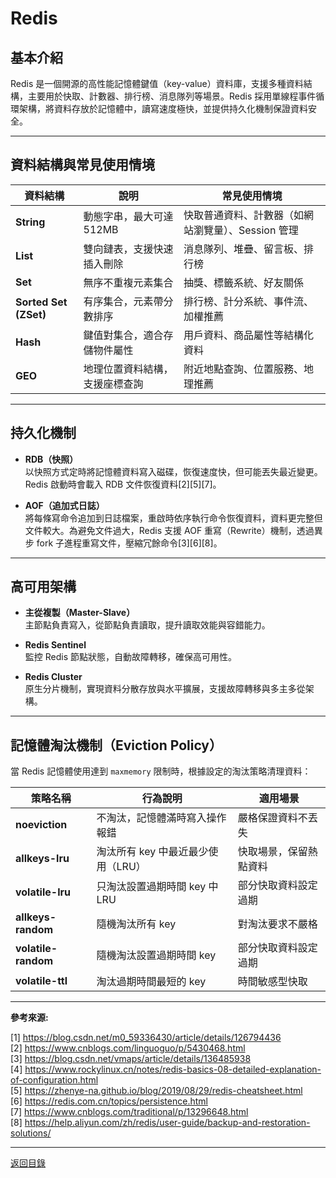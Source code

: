 # Redis

## 基本介紹

Redis 是一個開源的高性能記憶體鍵值（key-value）資料庫，支援多種資料結構，主要用於快取、計數器、排行榜、消息隊列等場景。Redis 採用單線程事件循環架構，將資料存放於記憶體中，讀寫速度極快，並提供持久化機制保證資料安全。

---

## 資料結構與常見使用情境

| 資料結構              | 說明                           | 常見使用情境                                       |
| --------------------- | ------------------------------ | -------------------------------------------------- |
| **String**            | 動態字串，最大可達 512MB       | 快取普通資料、計數器（如網站瀏覽量）、Session 管理 |
| **List**              | 雙向鏈表，支援快速插入刪除     | 消息隊列、堆疊、留言板、排行榜                     |
| **Set**               | 無序不重複元素集合             | 抽獎、標籤系統、好友關係                           |
| **Sorted Set (ZSet)** | 有序集合，元素帶分數排序       | 排行榜、計分系統、事件流、加權推薦                 |
| **Hash**              | 鍵值對集合，適合存儲物件屬性   | 用戶資料、商品屬性等結構化資料                     |
| **GEO**               | 地理位置資料結構，支援座標查詢 | 附近地點查詢、位置服務、地理推薦                   |

---

## 持久化機制

- **RDB（快照）**  
  以快照方式定時將記憶體資料寫入磁碟，恢復速度快，但可能丟失最近變更。Redis 啟動時會載入 RDB 文件恢復資料[2][5][7]。

- **AOF（追加式日誌）**  
  將每條寫命令追加到日誌檔案，重啟時依序執行命令恢復資料，資料更完整但文件較大。為避免文件過大，Redis 支援 AOF 重寫（Rewrite）機制，透過異步 fork 子進程重寫文件，壓縮冗餘命令[3][6][8]。

---

## 高可用架構

- **主從複製（Master-Slave）**  
  主節點負責寫入，從節點負責讀取，提升讀取效能與容錯能力。

- **Redis Sentinel**  
  監控 Redis 節點狀態，自動故障轉移，確保高可用性。

- **Redis Cluster**  
  原生分片機制，實現資料分散存放與水平擴展，支援故障轉移與多主多從架構。

---

## 記憶體淘汰機制（Eviction Policy）

當 Redis 記憶體使用達到 `maxmemory` 限制時，根據設定的淘汰策略清理資料：

| 策略名稱            | 行為說明                           | 適用場景               |
| ------------------- | ---------------------------------- | ---------------------- |
| **noeviction**      | 不淘汰，記憶體滿時寫入操作報錯     | 嚴格保證資料不丟失     |
| **allkeys-lru**     | 淘汰所有 key 中最近最少使用（LRU） | 快取場景，保留熱點資料 |
| **volatile-lru**    | 只淘汰設置過期時間 key 中 LRU      | 部分快取資料設定過期   |
| **allkeys-random**  | 隨機淘汰所有 key                   | 對淘汰要求不嚴格       |
| **volatile-random** | 隨機淘汰設置過期時間 key           | 部分快取資料設定過期   |
| **volatile-ttl**    | 淘汰過期時間最短的 key             | 時間敏感型快取         |

---

**參考來源:**

[1] https://blog.csdn.net/m0_59336430/article/details/126794436 \
[2] https://www.cnblogs.com/linguoguo/p/5430468.html \
[3] https://blog.csdn.net/vmaps/article/details/136485938 \
[4] https://www.rockylinux.cn/notes/redis-basics-08-detailed-explanation-of-configuration.html \
[5] https://zhenye-na.github.io/blog/2019/08/29/redis-cheatsheet.html \
[6] https://redis.com.cn/topics/persistence.html \
[7] https://www.cnblogs.com/traditional/p/13296648.html \
[8] https://help.aliyun.com/zh/redis/user-guide/backup-and-restoration-solutions/

---

[返回目錄](./../README.md)
